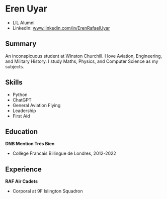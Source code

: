 # Eren Uyar
* LIL Alumni
* LinkedIn: www.linkedin.com/in/ErenRafaelUyar
## Summary
An inconspicuous student at Winston Churchill. I love Aviation, Engineering, and Military History. I study Maths, Physics, and Computer Science as my subjects.
## Skills
* Python
* ChatGPT
* General Aviation Flying
* Leadership
* First Aid
## Education
**DNB Mention Très Bien**
* Collège Francais Billingue de Londres, 2012-2022
## Experience
**RAF Air Cadets**
* Corporal at 9F Islington Squadron
